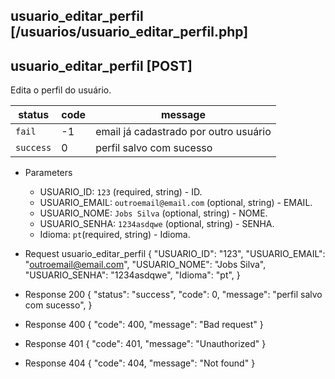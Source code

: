 ## usuario_editar_perfil [/usuarios/usuario_editar_perfil.php]

## usuario_editar_perfil [POST]

Edita o perfil do usuário.

status    | code | message
---       | ---  | ---
`fail`    | -1   | email já cadastrado por outro usuário
`success` |  0   | perfil salvo com sucesso

+ Parameters
    + USUARIO_ID: `123` (required, string) - ID.
    + USUARIO_EMAIL: `outroemail@email.com` (optional, string) - EMAIL.
    + USUARIO_NOME: `Jobs Silva` (optional, string) - NOME.
    + USUARIO_SENHA: `1234asdqwe` (optional, string) - SENHA.
    + Idioma: `pt`(required, string) - Idioma.

+ Request usuario_editar_perfil
    {
        "USUARIO_ID": "123",
        "USUARIO_EMAIL": "outroemail@email.com",
        "USUARIO_NOME": "Jobs Silva",
        "USUARIO_SENHA": "1234asdqwe",
        "Idioma": "pt",
    }

+ Response 200
    {
        "status": "success",
        "code": 0,
        "message": "perfil salvo com sucesso",
    }

+ Response 400
    {
        "code": 400,
        "message": "Bad request"
    }

+ Response 401
    {
        "code": 401,
        "message": "Unauthorized"
    }

+ Response 404
    {
        "code": 404,
        "message": "Not found"
    }